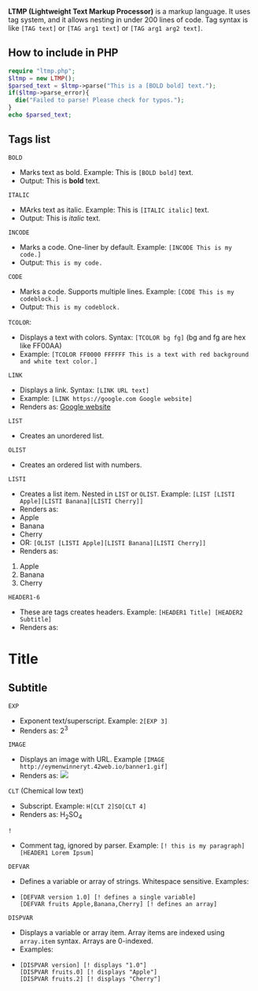 **LTMP (Lightweight Text Markup Processor)** is a markup language. It uses tag system, and it allows nesting in under 200 lines of code. Tag syntax is like `[TAG text]` or `[TAG arg1 text]` or `[TAG arg1 arg2 text]`.

## How to include in PHP

```php
require "ltmp.php";
$ltmp = new LTMP();
$parsed_text = $ltmp->parse("This is a [BOLD bold] text.");
if($ltmp->parse_error){
  die("Failed to parse! Please check for typos.");
}
echo $parsed_text;
```

## Tags list
`BOLD`
- Marks text as bold. Example: This is `[BOLD bold]` text.
- Output: This is **bold** text.

`ITALIC`
- MArks text as italic. Example: This is `[ITALIC italic]` text.
- Output: This is *italic* text.

`INCODE`
- Marks a code. One-liner by default. Example: `[INCODE This is my code.]`
- Output: `This is my code.`

`CODE`
- Marks a code. Supports multiple lines. Example: `[CODE This is my codeblock.]`
- Output: ```This is my codeblock.```

`TCOLOR`:
- Displays a text with colors. Syntax: `[TCOLOR bg fg]` (bg and fg are hex like FF00AA)
- Example: `[TCOLOR FF0000 FFFFFF This is a text with red background and white text color.]`

`LINK`
- Displays a link. Syntax: `[LINK URL text]`
- Example: `[LINK https://google.com Google website]`
- Renders as: [Google website](https://google.com)

`LIST`
- Creates an unordered list.

`OLIST`
- Creates an ordered list with numbers.

`LISTI`
- Creates a list item. Nested in `LIST` or `OLIST`.
Example: `[LIST [LISTI Apple][LISTI Banana][LISTI Cherry]]`
- Renders as:
- Apple
- Banana
- Cherry
- OR:
`[OLIST [LISTI Apple][LISTI Banana][LISTI Cherry]]`
- Renders as:
1. Apple
2. Banana
3. Cherry

`HEADER1-6`
- These are tags creates headers. Example: ```[HEADER1 Title]
[HEADER2 Subtitle]```
- Renders as:
# Title
## Subtitle

`EXP`
- Exponent text/superscript. Example: `2[EXP 3]`
- Renders as: 2<sup>3</sup>

`IMAGE`
- Displays an image with URL. Example `[IMAGE http://eymenwinneryt.42web.io/banner1.gif]`
- Renders as: ![](http://eymenwinneryt.42web.io/banner1.gif)

`CLT` (Chemical low text)
- Subscript. Example: `H[CLT 2]SO[CLT 4]`
- Renders as: H<sub>2</sub>SO<sub>4</sup>

`!`
- Comment tag, ignored by parser. Example: ```[! this is my paragraph]
[HEADER1 Lorem Ipsum]```

`DEFVAR`
- Defines a variable or array of strings. Whitespace sensitive. Examples:
- ```
  [DEFVAR version 1.0] [! defines a single variable]
  [DEFVAR fruits Apple,Banana,Cherry] [! defines an array]
  ```

`DISPVAR`
- Displays a variable or array item. Array items are indexed using `array.item` syntax. Arrays are 0-indexed.
- Examples:
- ```
  [DISPVAR version] [! displays "1.0"]
  [DISPVAR fruits.0] [! displays "Apple"]
  [DISPVAR fruits.2] [! displays "Cherry"]
  ```
